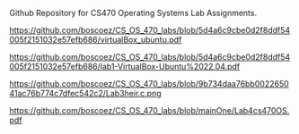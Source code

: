 Github Repository for CS470 Operating Systems Lab Assignments.


https://github.com/boscoez/CS_OS_470_labs/blob/5d4a6c9cbe0d2f8ddf54005f2151032e57efb686/virtualBox_ubuntu.pdf


https://github.com/boscoez/CS_OS_470_labs/blob/5d4a6c9cbe0d2f8ddf54005f2151032e57efb686/lab1-VirtualBox-Ubuntu%2022.04.pdf


https://github.com/boscoez/CS_OS_470_labs/blob/9b734daa76bb002265041ac76b774c7dfec542c2/Lab3heir.c.png

https://github.com/boscoez/CS_OS_470_labs/blob/mainOne/Lab4cs470OS.pdf 
